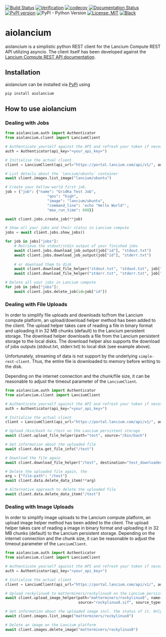 [![Build Status](https://github.com/giffels/aiolancium/actions/workflows/unittests.yaml/badge.svg)](https://github.com/giffels/aiolancium/actions/workflows/unittests.yaml)
[![Verification](https://github.com/giffels/aiolancium/actions/workflows/verification.yaml/badge.svg)](https://github.com/giffels/aiolancium/actions/workflows/verification.yaml)
[![codecov](https://codecov.io/gh/giffels/aiolancium/branch/main/graph/badge.svg)](https://codecov.io/gh/giffels/aiolancium)
[![Documentation Status](https://readthedocs.org/projects/aiolancium/badge/?version=latest)](https://aiolancium.readthedocs.io/en/latest/?badge=latest)
[![PyPI version](https://badge.fury.io/py/aiolancium.svg)](https://badge.fury.io/py/aiolancium)
![PyPI - Python Version](https://img.shields.io/pypi/pyversions/aiolancium.svg?style=flat-square)
[![License: MIT](https://img.shields.io/badge/License-MIT-yellow.svg)](https://github.com/giffels/aiolancium/blob/master/LICENSE)
[![Black](https://img.shields.io/badge/code%20style-black-000000.svg)](https://github.com/psf/black)

# aiolancium

aiolancium is a simplistic python REST client for the Lancium Compute REST API utilizing asyncio. The client itself has
been developed against the [Lancium Compute REST API documentation](https://lancium.github.io/compute-api-docs/api.html).

## Installation
aiolancium can be installed via [PyPi](https://pypi.org/) using

```bash
pip install aiolancium
```

## How to use aiolancium

### Dealing with Jobs

```python
from aiolancium.auth import Authenticator
from aiolancium.client import LanciumClient

# Authenticate yourself against the API and refresh your token if necessary
auth = Authenticator(api_key="<your_api_key>")

# Initialise the actual client
client = LanciumClient(api_url="https://portal.lancium.com/api/v1/", auth=auth)

# List details about the `lancium/ubuntu` container
await client.images.list_image("lancium/ubuntu")

# Create your hellow world first job.
job = {"job": {"name": "GridKa Test Job",
                   "qos": "high",
                   "image": "lancium/ubuntu",
                   "command_line": 'echo "Hello World"',
                   "max_run_time": 600}}

await client.jobs.create_job(**job)

# Show all your jobs and their status in Lancium compute
jobs = await client.jobs.show_jobs()

for job in jobs["jobs"]:
    # Retrieve the stdout/stdin output of your finished jobs
    await client.jobs.download_job_output(job["id"], "stdout.txt")
    await client.jobs.download_job_output(job["id"], "stderr.txt")
    
    # or download them to disk
    await client.download_file_helper("stdout.txt", "stdout.txt", job["id"])
    await client.download_file_helper("stderr.txt", "stderr.txt", job["id"])

# Delete all your jobs in Lancium compute
for job in jobs["jobs"]:
    await client.jobs.delete_job(id=job["id"])
```

### Dealing with File Uploads

In order to simplify file uploads and downloads to/from the Lancium compute platform, an upload/download helper method 
has been added to the client. 
The upload helper takes care of reading a file in binary format and uploading it in 32 MB chunks (default) to the 
Lancium persistent storage. The download helper downloads a file from the Lancium persistent storage to the local disks.
The download helper also supports the download of jobs outputs (stdout.txt, stderr.txt) to local disk (see example 
above).

Unfortunately, streaming of data is not support by the underlying `simple-rest-client`. Thus, the entire file is 
downloaded to memory before writing to the disk.

Depending on the internet connection and the chunk/file size, it can be reasonable to adjust the timeout parameter of 
the `LanciumClient`.

```python
from aiolancium.auth import Authenticator
from aiolancium.client import LanciumClient

# Authenticate yourself against the API and refresh your token if necessary
auth = Authenticator(api_key="<your_api_key>")

# Initialise the actual client
client = LanciumClient(api_url="https://portal.lancium.com/api/v1/", auth=auth, timeout=300)

# Upload /bin/bash to /test on the Lancium persistent storage
await client.upload_file_helper(path="test", source="/bin/bash")

# Get information about the uploaded file
await client.data.get_file_info("/test")

# Download the file again
await client.download_file_helper("/test", destination="test_downloaded_again")

# Delete the uploaded file again, the 
arg = {"file-path": "/test"}
await client.data.delete_data_item(**arg)

# Alternative approach to delete the uploaded file
await client.data.delete_data_item("/test")
```

### Dealing with Image Uploads

In order to simplify image uploads to the Lancium compute platform, an upload image helper method 
has been added to the client. 
The upload helper takes care of reading a image in binary format and uploading it in 32 MB chunks (default) to the 
Lancium persistent storage. Depending on the internet connection and the chunk size, it can be reasonable to adjust the
timeout parameter of the `LanciumClient`.

```python
from aiolancium.auth import Authenticator
from aiolancium.client import LanciumClient

# Authenticate yourself against the API and refresh your token if necessary
auth = Authenticator(api_key="<your_api_key>")

# Initialise the actual client
client = LanciumClient(api_url="https://portal.lancium.com/api/v1/", auth=auth, timeout=300)

# Upload rockylinux8 to matterminers/rockylinux8 on the Lancium persistent storage
await client.upload_image_helper(path="matterminers/rockylinux8", name="rockylinux8",
                                 source="rockylinux8.sif", source_type="singularity_image")

# Get information about the uploaded image incl. the status of it. Only image with status ready can be used
await client.images.list_image("matterminers/rockylinux8")

# Delete an image on the Lancium platform 
await client.images.delete_image("matterminers/rockylinux8")
```
